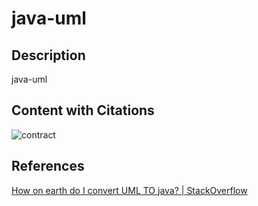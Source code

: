 # java-uml

## Description

java-uml

## Content with Citations

![contract](https://i.stack.imgur.com/c1Dyt.png)

## References

[How on earth do I convert UML TO java? | StackOverflow](https://stackoverflow.com/questions/20531647/how-on-earth-do-i-convert-uml-to-java)
